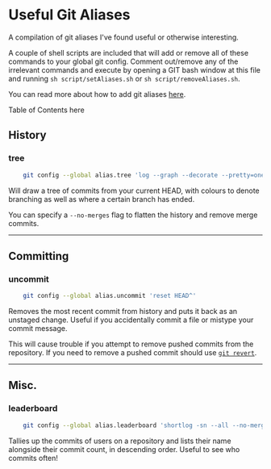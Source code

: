 # Useful Git Aliases
A compilation of git aliases I've found useful or otherwise interesting.

A couple of shell scripts are included that will add or remove all of these commands to your global git config. Comment out/remove any of the irrelevant commands and execute by opening a GIT bash window at this file and running `sh script/setAliases.sh` or `sh script/removeAliases.sh`.

You can read more about how to add git aliases [here](https://git-scm.com/book/en/v2/Git-Basics-Git-Aliases).

Table of Contents here

## History
### tree

```bash
    git config --global alias.tree 'log --graph --decorate --pretty=oneline --abbrev-commit'
```
Will draw a tree of commits from your current HEAD, with colours to denote branching as well as where a certain branch has ended.

You can specify a `--no-merges` flag to flatten the history and remove merge commits.

---

## Committing

### uncommit

```bash
    git config --global alias.uncommit 'reset HEAD^'
```

Removes the most recent commit from history and puts it back as an unstaged change. Useful if you accidentally commit a file or mistype your commit message.

This will cause trouble if you attempt to remove pushed commits from the repository. If you need to remove a pushed commit should use [`git revert`](https://git-scm.com/docs/git-revert).

---

## Misc.
### leaderboard 

```bash
    git config --global alias.leaderboard 'shortlog -sn --all --no-merges'
```
Tallies up the commits of users on a repository and lists their name alongside their commit count, in descending order. Useful to see who commits often!


